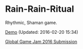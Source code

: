 # Rain-Rain-Ritual

Rhythmic, Shaman game.

[Demo](http://chriskwan.github.io/Rain-Rain-Ritual/) (Updated: 2016-02-20 15:34)

[Global Game Jam 2016 Submission](http://globalgamejam.org/2016/games/rain-rain-ritual)

